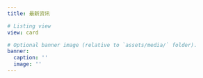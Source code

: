 ```yaml
---
title: 最新资讯

# Listing view
view: card

# Optional banner image (relative to `assets/media/` folder).
banner:
  caption: ''
  image: ''
---
```

